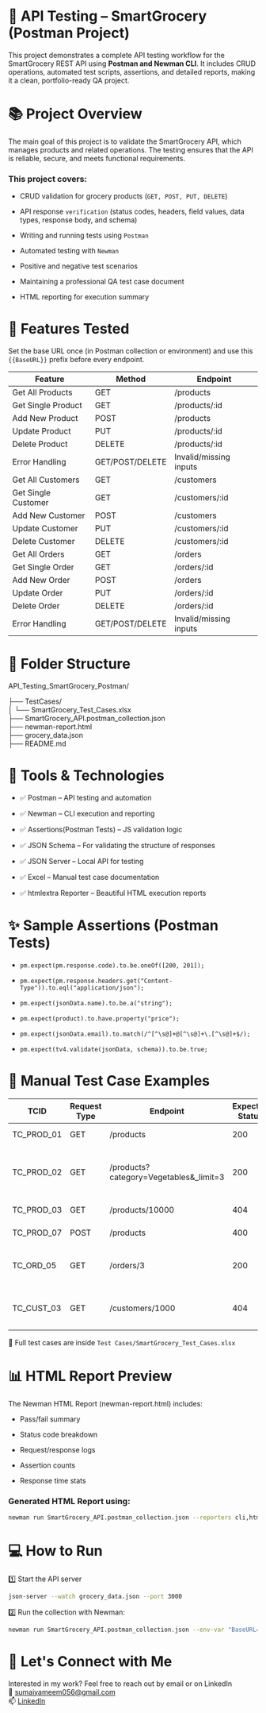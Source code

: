 # 🛒 API Testing – SmartGrocery (Postman Project)
This project demonstrates a complete API testing workflow for the SmartGrocery REST API using **Postman and Newman CLI**. It includes CRUD operations, automated test 
scripts, assertions, and detailed reports, making it a clean, portfolio-ready QA project.

# 📚 Project Overview

The main goal of this project is to validate the SmartGrocery API, which manages products and related operations. The testing ensures that the API is reliable, 
secure, and meets functional requirements.

### This project covers:

- CRUD validation for grocery products (`GET, POST, PUT, DELETE`)

- API response `verification` (status codes, headers, field values, data types, response body, and schema)

- Writing and running tests using `Postman`

- Automated testing with `Newman`

- Positive and negative test scenarios

- Maintaining a professional QA test case document

- HTML reporting for execution summary

# 🚀 Features Tested <br>
Set the base URL once (in Postman collection or environment) and use this `{{BaseURL}}` prefix before every endpoint.

| Feature               | Method        | Endpoint                 |
|-----------------------|---------------|--------------------------|
| Get All Products      | GET           | /products                |
| Get Single Product    | GET           | /products/:id            |
| Add New Product       | POST          | /products                |
| Update Product        | PUT           | /products/:id            |
| Delete Product        | DELETE        | /products/:id            |
| Error Handling        | GET/POST/DELETE | Invalid/missing inputs |
| Get All Customers     | GET           | /customers               |
| Get Single Customer   | GET           | /customers/:id           |
| Add New Customer      | POST          | /customers               |
| Update Customer       | PUT           | /customers/:id           |
| Delete Customer       | DELETE        | /customers/:id           |
| Get All Orders        | GET           | /orders                  |
| Get Single Order      | GET           | /orders/:id              |
| Add New Order         | POST          | /orders                  |
| Update Order          | PUT           | /orders/:id              |
| Delete Order          | DELETE        | /orders/:id              |
| Error Handling        | GET/POST/DELETE | Invalid/missing inputs |

# 📁 Folder Structure
API_Testing_SmartGrocery_Postman/

├── TestCases/ <br>
│                     └── SmartGrocery_Test_Cases.xlsx                        
├── SmartGrocery_API.postman_collection.json                     
├── newman-report.html                                      
├── grocery_data.json                                            
├── README.md                                               

# 🧰 Tools & Technologies
- ✅ Postman – API testing and automation

- ✅ Newman – CLI execution and reporting

- ✅ Assertions(Postman Tests) – JS validation logic

- ✅ JSON Schema – For validating the structure of responses

- ✅ JSON Server – Local API for testing

- ✅ Excel – Manual test case documentation

- ✅ htmlextra Reporter – Beautiful HTML execution reports

# ✨ Sample Assertions (Postman Tests)
-  `pm.expect(pm.response.code).to.be.oneOf([200, 201]);`
  
-  `pm.expect(pm.response.headers.get("Content-Type")).to.eql("application/json");`

-   `pm.expect(jsonData.name).to.be.a("string");`

-    `pm.expect(product).to.have.property("price");`
  
-  `pm.expect(jsonData.email).to.match(/^[^\s@]+@[^\s@]+\.[^\s@]+$/);`
  
-  `pm.expect(tv4.validate(jsonData, schema)).to.be.true;`

# 📝 Manual Test Case Examples <br>

| TCID        | Request Type | Endpoint                                  | Expected Status | Expected Result                              |
|-------------|--------------|-------------------------------------------|----------------|----------------------------------------------|
| TC_PROD_01  | GET          | /products                                 | 200            | List of all products                         |
| TC_PROD_02  | GET          | /products?category=Vegetables&_limit=3    | 200            | Returns maximum 3 products filtered by category |
| TC_PROD_03  | GET          | /products/10000                           | 404            | Product not found                            |
| TC_PROD_07  | POST         | /products                                 | 400            | Name is required                             |
| TC_ORD_05   | GET          | /orders/3                                 | 200            | Order details are updated successfully       |
| TC_CUST_03  | GET          | /customers/1000                           | 404            | Returns 404 for non-existent customer        |



📌 Full test cases are inside `Test Cases/SmartGrocery_Test_Cases.xlsx` <br>
# 📊 HTML Report Preview

The Newman HTML Report (newman-report.html) includes:

- Pass/fail summary

- Status code breakdown

- Request/response logs

- Assertion counts

- Response time stats

### Generated HTML Report using:
```bash
newman run SmartGrocery_API.postman_collection.json --reporters cli,htmlextra --reporter-htmlextra-export newman-report.html --env-var "BaseURL=http://localhost:3000"
```


# 💻 How to Run
1️⃣ Start the API server

```bash
json-server --watch grocery_data.json --port 3000
```

2️⃣ Run the collection with Newman:<br>
```bash
newman run SmartGrocery_API.postman_collection.json --env-var "BaseURL=http://localhost:3000"
```

# 🔗 Let's Connect with Me <br>
Interested in my work? Feel free to reach out by email or on LinkedIn <br>
📧 sumaiyameem056@gmail.com <br>
📫 [LinkedIn](https://www.linkedin.com/in/sumaiya-meem-28534b2a4/)
